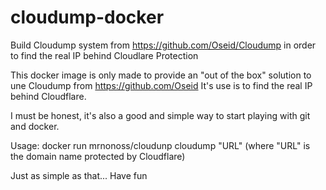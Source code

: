# cloudump-docker
Build Cloudump system from https://github.com/Oseid/Cloudump in order to find the real IP behind Cloudlare Protection

This docker image is only made to provide an "out of the box" solution to une Cloudump from https://github.com/Oseid
It's use is to find the real IP behind Cloudflare.

I must be honest, it's also a good and simple way to start playing with git and docker.

Usage:
docker run mrnonoss/cloudunp cloudump "URL"
(where "URL" is the domain name protected by Cloudflare)

Just as simple as that...
Have fun
